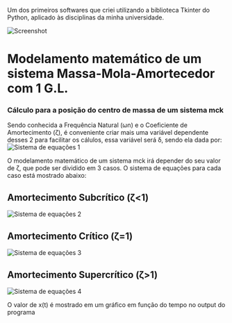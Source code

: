 Um dos primeiros softwares que criei utilizando a biblioteca Tkinter do Python, aplicado às disciplinas da minha universidade.

![Screenshot](https://i.imgur.com/mJ445n6.png)

# Modelamento matemático de um sistema Massa-Mola-Amortecedor com 1 G.L.
### Cálculo para a posição do centro de massa de um sistema mck 
Sendo conhecida a Frequência Natural (ωn) e o Coeficiente de Amortecimento (ζ), é conveniente criar mais uma variável dependente desses 2 para facilitar os cálulos, essa variável será δ, sendo ela dada por:
![Sistema de equações 1](https://i.imgur.com/p3u1Ttg.png)

O modelamento matemático de um sistema mck irá depender do seu valor de ζ, que pode ser dividido em 3 casos. O sistema de equações para cada caso está mostrado abaixo:

## Amortecimento Subcrítico (ζ<1)
![Sistema de equações 2](https://i.imgur.com/SJTDwsN.png)

## Amortecimento Crítico (ζ=1)
![Sistema de equações 3](https://i.imgur.com/WR3c9ZI.png)

## Amortecimento Supercrítico (ζ>1)
![Sistema de equações 4](https://i.imgur.com/HT1twwr.png)

O valor de x(t) é mostrado em um gráfico em função do tempo no output do programa

